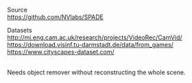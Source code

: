Source <br/>
https://github.com/NVlabs/SPADE

Datasets <br/>
http://mi.eng.cam.ac.uk/research/projects/VideoRec/CamVid/ <br/>
https://download.visinf.tu-darmstadt.de/data/from_games/ <br/>
https://www.cityscapes-dataset.com/ <br/><br/>

Needs object remover without reconstructing the whole scene.
